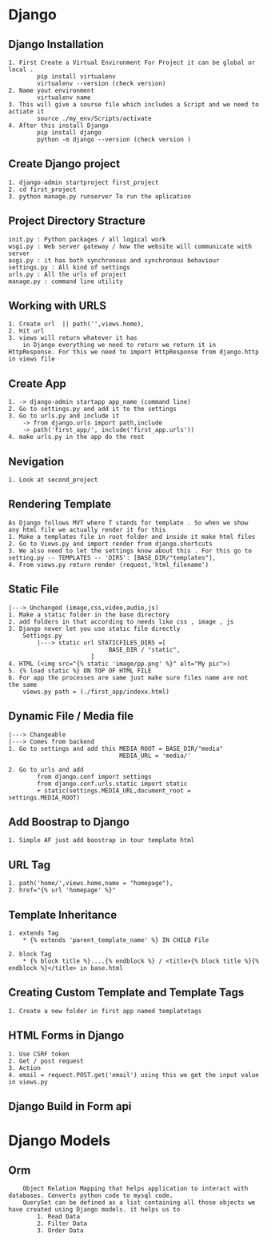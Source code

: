 # Django


## Django Installation
    1. First Create a Virtual Environment For Project it can be global or local . 
            pip install virtualenv
            virtualenv --version (check version)
    2. Name yout environment 
            virtualenv name
    3. This will give a sourse file which includes a Script and we need to actiate it 
            source ./my_env/Scripts/activate
    4. After this install Django
            pip install django
            python -m django --version (check version )
## Create Django project
    1. django-admin startproject first_project
    2. cd first_project
    3. python manage.py runserver To run the aplication

## Project Directory Stracture

    init.py : Python packages / all logical work 
    wsgi.py : Web server gateway / how the website will communicate with server
    asgi.py : it has both synchronous and synchronous behaviour 
    settings.py : All kind of settings
    urls.py : All the urls of project
    manage.py : command line utility 

## Working with URLS
    1. Create url  || path('',views.home),
    2. Hit url 
    3. views will return whatever it has 
        in Django everything we need to return we return it in HttpResponse. For this we need to import HttpResponse from django.http in views file

## Create App
    1. -> django-admin startapp app_name (command line)
    2. Go to settings.py and add it to the settings
    3. Go to urls.py and include it
        -> from django.urls import path,include
        -> path('first_app/', include('first_app.urls'))
    4. make urls.py in the app do the rest

## Nevigation 
    1. Look at second_project

## Rendering Template
    As Django follows MVT where T stands for template . So when we show any html file we actually render it for this 
    1. Make a templates file in root folder and inside it make html files
    2. Go to Views.py and import render from django.shortcuts
    3. We also need to let the settings know about this . For this go to setting.py -- TEMPLATES -- 'DIRS': [BASE_DIR/"templates"],
    4. From views.py return render (request,'html_filename')

## Static File 
    |---> Unchanged (image,css,video,audio,js)
    1. Make a static folder in the base directory
    2. add folders in that according to needs like css , image , js
    3. Django never let you use static file directly
        Settings.py
            |---> static url STATICFILES_DIRS =[
                                BASE_DIR / "static",
                           ]
    4. HTML (<img src="{% static 'image/pp.png' %}" alt="My pic">)
    5. {% load static %} ON TOP OF HTML FILE
    6. For app the processes are same just make sure files name are not the same 
        views.py path = (./first_app/indexx.html)
## Dynamic File / Media file
    |---> Changeable
    |---> Comes from backend
    1. Go to settings and add this MEDIA_ROOT = BASE_DIR/"media"
                                   MEDIA_URL = 'media/'
    
    2. Go to urls and add 
            from django.conf import settings
            from django.conf.urls.static import static
            + static(settings.MEDIA_URL,document_root = settings.MEDIA_ROOT)

## Add Boostrap to Django
    1. Simple AF just add boostrap in tour template html 


## URL Tag 
    1. path('home/',views.home,name = "homepage"),
    2. href="{% url 'homepage' %}"

## Template Inheritance
    1. extends Tag
        * {% extends 'parent_template_name' %} IN CHILD File

    2. block Tag
        * {% block title %}....{% endblock %} / <title>{% block title %}{% endblock %}</title> in base.html

## Creating Custom Template and Template Tags
    1. Create a new folder in first app named templatetags


## HTML Forms in Django
    1. Use CSRF token
    2. Get / post request
    3. Action
    4. email = request.POST.get('email') using this we get the input value in views.py

## Django Build in Form api
    

# Django Models

##    Orm
        Object Relation Mapping that helps application to interact with databases. Converts python code to mysql code.
        QuerySet can be defined as a list containing all those objects we have created using Django models. it helps us to 
            1. Read Data 
            2. Filter Data 
            3. Order Data

